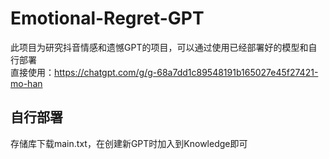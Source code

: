 # Emotional-Regret-GPT
此项目为研究抖音情感和遗憾GPT的项目，可以通过使用已经部署好的模型和自行部署 <br>
直接使用：https://chatgpt.com/g/g-68a7dd1c89548191b165027e45f27421-mo-han <br>
## 自行部署
存储库下载main.txt，在创建新GPT时加入到Knowledge即可 <br>
